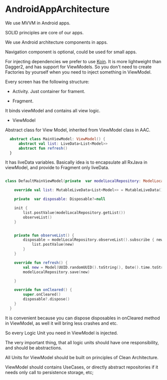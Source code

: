 # AndroidAppArchitecture

We use MVVM in Android apps.

SOLID principles are core of our apps.

We use Android architecture components in apps.

Navigation component is optional, could be used for small apps.

For injecting dependencies we prefer to use [Koin](https://github.com/InsertKoinIO/koin). It is more lightweight than Dagger2, and has support for ViewModels. So you don't need to create Factories by yourself when you need to inject something in ViewModel.

Every screen has the following structure:

- Activity. 
  Just container for frament.
   
- Fragment.

It binds viewModel and contains all view logic. 

- ViewModel

Abstract class for View Model, inherited from ViewModel class in AAC.

```kotlin
  abstract class MainViewModel: ViewModel() {
      abstract val list: LiveData<List<Model>>
      abstract fun refresh()
  }
```

It has liveData variables. Basically idea is to encapsulate all RxJava in viewModel, and provide to Fragment only liveData.


```kotlin

class DefaultMainViewModel(private  var modelLocalRepository: ModelLocalRepository): MainViewModel() {

    override val list: MutableLiveData<List<Model>> = MutableLiveData()

    private  var disposable: Disposable?=null

    init {
        list.postValue(modelLocalRepository.getList())
        observeList()
    }


    private fun observeList() {
        disposable = modelLocalRepository.observeList().subscribe { new ->
            list.postValue(new)
        }
    }

    override fun refresh() {
        val new = Model(UUID.randomUUID().toString(), Date().time.toString())
        modelLocalRepository.save(new)

    }

    override fun onCleared() {
        super.onCleared()
        disposable?.dispose()
    }
  }
```

It is convenient because you can dispose disposables in onCleared method in ViewModel, as well it will bring less crashes and etc.  

So every Logic Unit you need in ViewModel is injected.

The very important thing, that all logic units should have one responsibility, and should be abstractions. 

All Units for ViewModel should be built on principles of Clean Architecture.

ViewModel should contains UseCases, or directly abstract repositories if it needs only call to persistence storage, etc;


